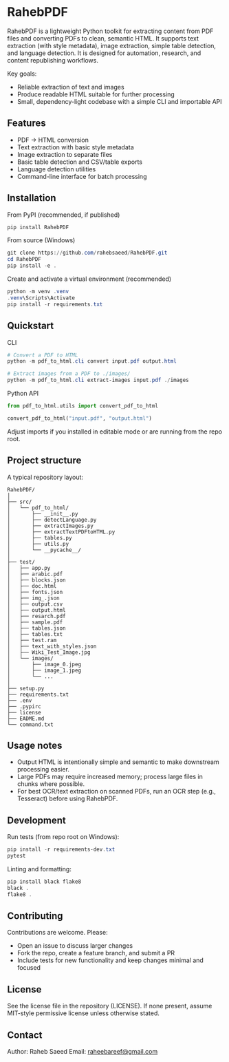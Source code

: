 # RahebPDF

RahebPDF is a lightweight Python toolkit for extracting content from PDF files and converting PDFs to clean, semantic HTML. It supports text extraction (with style metadata), image extraction, simple table detection, and language detection. It is designed for automation, research, and content republishing workflows.

Key goals:
- Reliable extraction of text and images
- Produce readable HTML suitable for further processing
- Small, dependency-light codebase with a simple CLI and importable API

## Features

- PDF → HTML conversion
- Text extraction with basic style metadata
- Image extraction to separate files
- Basic table detection and CSV/table exports
- Language detection utilities
- Command-line interface for batch processing

## Installation

From PyPI (recommended, if published)
```powershell
pip install RahebPDF
```

From source (Windows)
```powershell
git clone https://github.com/rahebsaeed/RahebPDF.git
cd RahebPDF
pip install -e .
```

Create and activate a virtual environment (recommended)
```powershell
python -m venv .venv
.venv\Scripts\Activate
pip install -r requirements.txt
```

## Quickstart

CLI
```powershell
# Convert a PDF to HTML
python -m pdf_to_html.cli convert input.pdf output.html

# Extract images from a PDF to ./images/
python -m pdf_to_html.cli extract-images input.pdf ./images
```

Python API
```python
from pdf_to_html.utils import convert_pdf_to_html

convert_pdf_to_html("input.pdf", "output.html")
```

Adjust imports if you installed in editable mode or are running from the repo root.

## Project structure

A typical repository layout:

```
RahebPDF/
│
├── src/
│   └── pdf_to_html/
│       ├── __init__.py
│       ├── detectLanguage.py
│       ├── extractImages.py
│       ├── extractTextPDFtoHTML.py
│       ├── tables.py
│       ├── utils.py
│       └── __pycache__/
│
├── test/
│   ├── app.py
│   ├── arabic.pdf
│   ├── blocks.json
│   ├── doc.html
│   ├── fonts.json
│   ├── img_.json
│   ├── output.csv
│   ├── output.html
│   ├── resarch.pdf
│   ├── sample.pdf
│   ├── tables.json
│   ├── tables.txt
│   ├── test.ram
│   ├── text_with_styles.json
│   ├── Wiki_Test_Image.jpg
│   └── images/
│       ├── image_0.jpeg
│       ├── image_1.jpeg
│       └── ...
│
├── setup.py
├── requirements.txt
├── .env
├── .pypirc
├── license
├── EADME.md
└── command.txt
```


## Usage notes

- Output HTML is intentionally simple and semantic to make downstream processing easier.
- Large PDFs may require increased memory; process large files in chunks where possible.
- For best OCR/text extraction on scanned PDFs, run an OCR step (e.g., Tesseract) before using RahebPDF.

## Development

Run tests (from repo root on Windows):
```powershell
pip install -r requirements-dev.txt
pytest
```

Linting and formatting:
```powershell
pip install black flake8
black .
flake8 .
```

## Contributing

Contributions are welcome. Please:
- Open an issue to discuss larger changes
- Fork the repo, create a feature branch, and submit a PR
- Include tests for new functionality and keep changes minimal and focused

## License

See the license file in the repository (LICENSE). If none present, assume MIT-style permissive license unless otherwise stated.

## Contact

Author: Raheb Saeed
Email: raheebareef@gmail.com